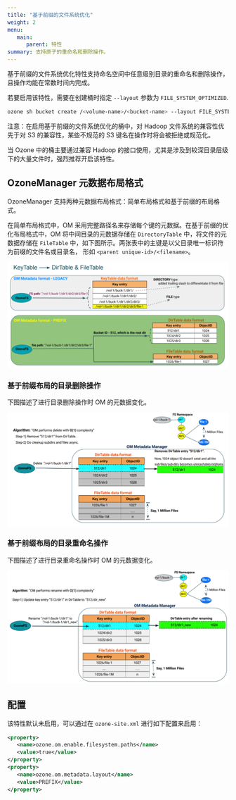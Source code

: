 ```yaml
---
title: "基于前缀的文件系统优化"
weight: 2
menu:
   main:
      parent: 特性
summary: 支持原子的重命名和删除操作。
---
```

<!---
  Licensed to the Apache Software Foundation (ASF) under one or more
  contributor license agreements.  See the NOTICE file distributed with
  this work for additional information regarding copyright ownership.
  The ASF licenses this file to You under the Apache License, Version 2.0
  (the "License"); you may not use this file except in compliance with
  the License.  You may obtain a copy of the License at

      http://www.apache.org/licenses/LICENSE-2.0

  Unless required by applicable law or agreed to in writing, software
  distributed under the License is distributed on an "AS IS" BASIS,
  WITHOUT WARRANTIES OR CONDITIONS OF ANY KIND, either express or implied.
  See the License for the specific language governing permissions and
  limitations under the License.
-->

基于前缀的文件系统优化特性支持命名空间中任意级别目录的重命名和删除操作，且操作均能在常数时间内完成。

若要启用该特性，需要在创建桶时指定 `--layout` 参数为 `FILE_SYSTEM_OPTIMIZED`.

```bash
ozone sh bucket create /<volume-name>/<bucket-name> --layout FILE_SYSTEM_OPTIMIZED
```

注意：在启用基于前缀的文件系统优化的桶中，对 Hadoop 文件系统的兼容性优先于对 S3 的兼容性，某些不规范的 S3 键名在操作时将会被拒绝或规范化。

当 Ozone 中的桶主要通过兼容 Hadoop 的接口使用，尤其是涉及到较深目录层级下的大量文件时，强烈推荐开启该特性。

## OzoneManager 元数据布局格式
OzoneManager 支持两种元数据布局格式：简单布局格式和基于前缀的布局格式。

在简单布局格式中，OM 采用完整路径名来存储每个键的元数据。在基于前缀的优化布局格式中，OM 将中间目录的元数据存储在 `DirectoryTable` 中，将文件的元数据存储在 `FileTable` 中，如下图所示。两张表中的主键是以父目录唯一标识符为前缀的文件名或目录名， 形如 `<parent unique-id>/<filename>`。
     
![FSO Format](PrefixFSO-Format.png)


### 基于前缀布局的目录删除操作 ###
下图描述了进行目录删除操作时 OM 的元数据变化。

![FSO Delete](PrefixFSO-Delete.png)

### 基于前缀布局的目录重命名操作 ###
下图描述了进行目录重命名操作时 OM 的元数据变化。

![FSO Rename](PrefixFSO-Rename.png)

## 配置
该特性默认未启用，可以通过在 `ozone-site.xml` 进行如下配置来启用：

```XML
<property>
   <name>ozone.om.enable.filesystem.paths</name>
   <value>true</value>
</property>
<property>
   <name>ozone.om.metadata.layout</name>
   <value>PREFIX</value>
</property>
```
